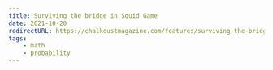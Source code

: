```yaml
---
title: Surviving the bridge in Squid Game
date: 2021-10-20
redirectURL: https://chalkdustmagazine.com/features/surviving-the-bridge-in-squid-game/
tags: 
    - math
    - probability 
---
```


